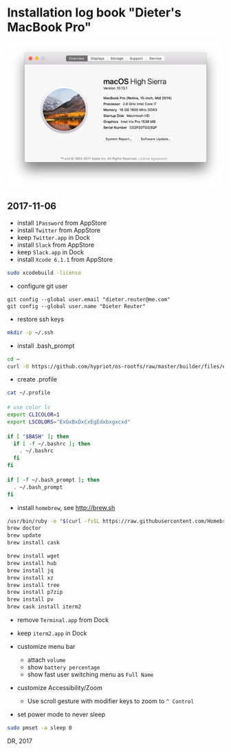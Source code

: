 
# Installation log book "Dieter's MacBook Pro"

![Mac](/images/logbook-MacBookPro3.png)


## 2017-11-06

* install `1Password` from AppStore
* install `Twitter` from AppStore
* keep `Twitter.app` in Dock
* install `Slack` from AppStore
* keep `Slack.app` in Dock
* install `Xcode 6.1.1` from AppStore
```bash
sudo xcodebuild -license
```

* configure git user
```
git config --global user.email "dieter.reuter@me.com"
git config --global user.name "Dieter Reuter"
```

* restore ssh keys
```bash
mkdir -p ~/.ssh
```

* install .bash_prompt
```bash
cd ~
curl -O https://github.com/hypriot/os-rootfs/raw/master/builder/files/etc/skel/.bash_prompt
```
* create .profile
```bash
cat ~/.profile

# use color ls
export CLICOLOR=1
export LSCOLORS="ExGxBxDxCxEgEdxbxgxcxd"

if [ "$BASH" ]; then
  if [ -f ~/.bashrc ]; then
    . ~/.bashrc
  fi
fi

if [ -f ~/.bash_prompt ]; then
  . ~/.bash_prompt
fi
```

* install `homebrew`, see http://brew.sh
```bash
/usr/bin/ruby -e "$(curl -fsSL https://raw.githubusercontent.com/Homebrew/install/master/install)"
brew doctor
brew update
brew install cask
```
```bash
brew install wget
brew install hub
brew install jq
brew install xz
brew install tree
brew install p7zip
brew install pv
brew cask install iterm2
```

* remove `Terminal.app` from Dock
* keep `iterm2.app` in Dock

* customize menu bar
  - attach `volume`
  - show `battery percentage`
  - show fast user switching menu as `Full Name`

* customize Accessibility/Zoom
  - Use scroll gesture with modifier keys to zoom to `^ Control`

* set power mode to never sleep
```bash
sudo pmset -a sleep 0
```

DR, 2017
